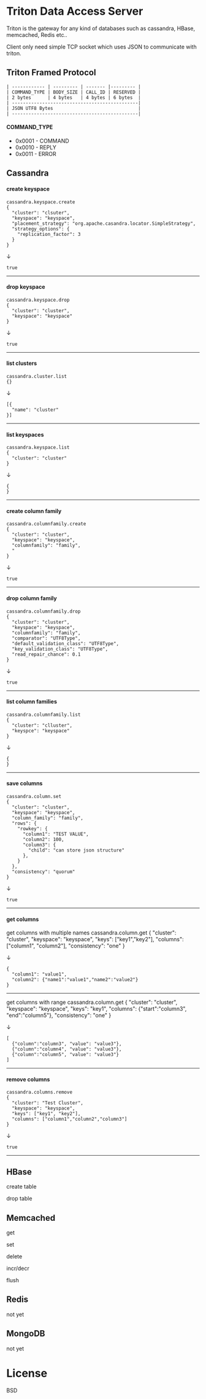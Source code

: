 # Triton Data Access Server

Triton is the gateway for any kind of databases such as cassandra, HBase, memcached, Redis etc..

Client only need simple TCP socket which uses JSON to communicate with triton.

## Triton Framed Protocol

	| ------------ | --------- | ------- |--------- |
	| COMMAND_TYPE | BODY_SIZE | CALL_ID | RESERVED |
	| 2 bytes      | 4 bytes   | 4 bytes | 6 bytes  |
	| ----------------------------------------------|
	| JSON UTF8 Bytes                               |
	| ----------------------------------------------|

#### COMMAND_TYPE
* 0x0001 - COMMAND
* 0x0010 - REPLY
* 0x0011 - ERROR

## Cassandra

#### create keyspace
	cassandra.keyspace.create
	{
  	  "cluster": "clsuter",
  	  "keyspace": "keyspace",
	  "placement_strategy": "org.apache.casandra.locator.SimpleStrategy",
	  "strategy_options": {
	    "replication_factor": 3
	  }
	}

↓

	true

---
#### drop keyspace
	cassandra.keyspace.drop
	{
	  "cluster": "cluster",
	  "keyspace": "keyspace"
	}

↓

	true

---
#### list clusters
	cassandra.cluster.list
	{}

↓

	[{
	  "name": "cluster"
	}]
---
#### list keyspaces
	cassandra.keyspace.list
	{
	  "cluster": "cluster"
	}

↓

	{
	}
---
#### create column family
	cassandra.columnfamily.create
	{
	  "cluster": "cluster",
	  "keyspace": "keyspace",
	  "columnfamily": "family",
	  "
	}

↓

	true
---
#### drop column family
	cassandra.columnfamily.drop
	{
	  "cluster": "cluster",
	  "keyspace": "keyspace",
	  "columnfamily": "family",
	  "comparator": "UTF8Type",
	  "default_validation_class": "UTF8Type",
	  "key_validation_class": "UTF8Type",
	  "read_repair_chance": 0.1
	}

↓

	true
---
#### list column families
	cassandra.columnfamily.list
	{
	  "cluster": "clluster",
	  "keyspce": "keyspace"
	}

↓

	{
	}
---
#### save columns
	cassandra.column.set
	{
	  "cluster": "cluster",
	  "keyspace": "keyspace",
	  "column_family": "family",
	  "rows": {
	    "rowkey": {
	      "column1": "TEST VALUE",
	      "column2": 100,
	      "column3": {
	        "child": "can store json structure"
	      },
	    }
	  },
	  "consistency": "quorum"
	}

↓

	true
---
#### get columns
get columns with multiple names
	cassandra.column.get
	{
	  "cluster": "cluster",
	  "keyspace": "keyspace",
	  "keys": ["key1","key2"],
	  "columns": ["column1", "column2"],
	  "consistency": "one"
	}

↓

	{
	  "column1": "value1",
	  "column2": {"name1":"value1","name2":"value2"}
	}
---
get columns with range
	cassandra.column.get
	{
	  "cluster": "cluster",
	  "keyspace": "keyspace",
	  "keys": "key1",
	  "columns": {"start":"column3", "end":"column5"},
	  "consistency": "one"
	}

↓

	[
	  {"column":"column3", "value": "value3"},
	  {"column":"column4", "value": "value3"},
	  {"column":"column5", "value": "value3"}
	]
---
#### remove columns
	cassandra.columns.remove
	{
	  "cluster": "Test Cluster",
	  "keyspace": "keyspace",
	  "keys": ["key1", "key2"],
	  "columns": ["column1","column2","column3"]
	}

↓

	true
---
## HBase

create table

drop table

## Memcached

get

set

delete

incr/decr

flush

## Redis

not yet

## MongoDB

not yet

# License

BSD